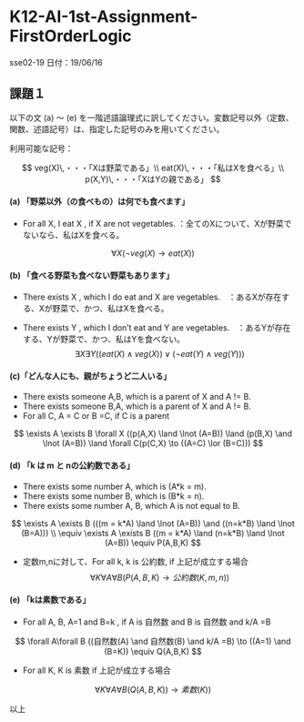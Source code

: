 # K12-AI-1st-Assignment-FirstOrderLogic

sse02-19 日付：19/06/16

## 課題１

以下の文 (a) ～ (e) を一階述語論理式に訳してください。変数記号以外（定数、関数、述語記号）は、指定した記号のみを用いてください。

利用可能な記号：

$$
veg(X)\,・・・「Xは野菜である」\\
eat(X)\,・・・「私はXを食べる」\\
p(X,Y)\,・・・「XはYの親である」
$$


#### (a) 「野菜以外（の食べもの）は何でも食べます」

- For all X, I eat X , if X are not vegetables. ：全てのXについて、Xが野菜でないなら、私はXを食べる。

$$
\forall X (\lnot veg(X) \rightarrow eat(X) )
$$

#### (b) 「食べる野菜も食べない野菜もあります」

- There exists X , which I do eat and X are vegetables.　：あるXが存在する、Xが野菜で、かつ、私はXを食べる。

- There exists Y , which I don’t eat  and Y are vegetables.　：あるYが存在する、Yが野菜で、かつ、私はYを食べない。
    $$
    \exists X \exists Y ((eat(X) \land veg(X)) \lor (\lnot eat(Y) \land veg(Y)))
    $$
    

#### (c)「どんな人にも、親がちょうど二人いる」

- There exists someone A,B, which is a parent  of X and A != B.
- There exists someone B,A, which is a parent  of X and A != B.
- For all C, A = C or B =C, if C is a parent 

$$
\exists A  \exists B \forall X ((p(A,X) \land \lnot (A=B)) \land (p(B,X) \and \lnot (A=B)) \land \forall C(p(C,X) \to ((A=C) \lor (B=C)))
$$

#### (d) 「k は m と nの公約数である」

- There exists some number A, which is (A*k = m).
- There exists some number B, which is (B*k = n).
- There exists some number A, B, which A is not equal to  B.

$$
\exists A  \exists B (((m = k*A) \land \lnot (A=B)) \and ((n=k*B) \land \lnot (B=A)))
\\ \equiv \exists A  \exists B ((m = k*A) \land (n=k*B) \land \lnot (A=B)) \equiv P(A,B,K)
$$

- 定数m,nに対して、For all k, k is 公約数, if 上記が成立する場合
    $$
    \forall K \forall A \forall B (P(A,B,K) \to 公約数(K,m,n))
    $$
    

#### (e) 「kは素数である」

- For all A, B,  A=1 and B=k , if A is 自然数 and B is 自然数 and  k/A =B

$$
\forall A\forall B ((自然数(A) \and 自然数(B) \and k/A =B) \to ((A=1) \and (B=K)) \equiv Q(A,B,K)
$$

- For all K, K is 素数 if 上記が成立する場合

$$
\forall K \forall A \forall B (Q(A,B,K)) \to 素数(K))
$$



以上